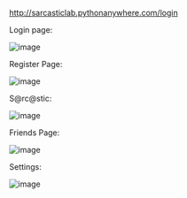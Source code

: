 
http://sarcasticlab.pythonanywhere.com/login

Login page:

![image](https://user-images.githubusercontent.com/74052985/223010927-c0394a6e-c5e3-4443-bb2b-e3ff45ac851e.png)

Register Page:

![image](https://user-images.githubusercontent.com/74052985/223011018-6025746c-3d8a-43d7-8c0b-552e6bf0cefd.png)

S@rc@stic:

![image](https://user-images.githubusercontent.com/74052985/223011135-89f4c27c-0f24-4f58-954f-5d1518f47dc2.png)

Friends Page:

![image](https://user-images.githubusercontent.com/74052985/223011290-37f60944-ee9d-4a92-8658-9699922a7898.png)

Settings:

![image](https://user-images.githubusercontent.com/74052985/223011360-3c6c8974-b208-4d62-b3f3-7546e8c6c900.png)


